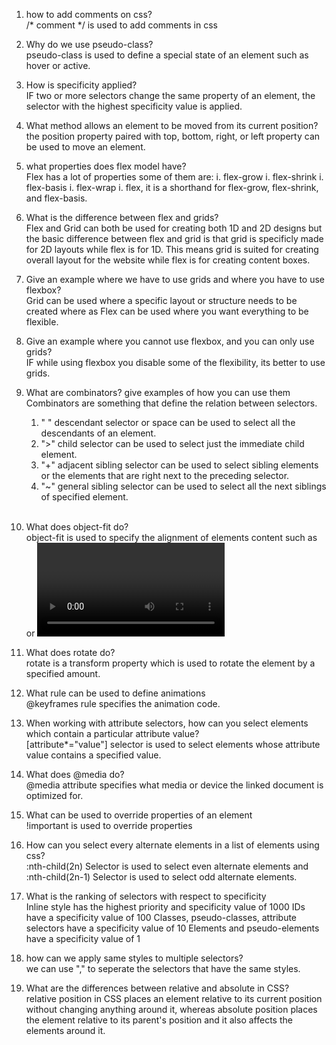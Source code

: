 1. how to add comments on css?
   <br/>
   /\* comment \*/ is used to add comments in css
   <br/>
1. Why do we use pseudo-class?
   <br/>
   pseudo-class is used to define a special state of an element such as hover or active.
   <br/>
1. How is specificity applied?
   <br/>
   IF two or more selectors change the same property of an element, the selector with the highest specificity value is applied.
   <br/>
1. What method allows an element to be moved from its current position?
   <br/>
   the position property paired with top, bottom, right, or left property can be used to move an element.
   <br/>
1. what properties does flex model have?
   <br/>
   Flex has a lot of properties some of them are:
   i. flex-grow
   i. flex-shrink
   i. flex-basis
   i. flex-wrap
   i. flex, it is a shorthand for flex-grow, flex-shrink, and flex-basis.
   <br/>
1. What is the difference between flex and grids?
   <br/>
   Flex and Grid can both be used for creating both 1D and 2D designs but the basic difference between flex and grid is that grid is specificly made for 2D layouts while flex is for 1D. This means grid is suited for creating overall layout for the website while flex is for creating content boxes.
   <br/>
1. Give an example where we have to use grids and where you have to use flexbox?
   <br/>
   Grid can be used where a specific layout or structure needs to be created where as Flex can be used where you want everything to be flexible.
   <br/>
1. Give an example where you cannot use flexbox, and you can only use grids?
   <br/>
   IF while using flexbox you disable some of the flexibility, its better to use grids.
   <br/>
1. What are combinators? give examples of how you can use them
   <br/>
   Combinators are something that define the relation between selectors.

   1. " " descendant selector or space can be used to select all the descendants of an element.
   2. ">" child selector can be used to select just the immediate child element.
   3. "+" adjacent sibling selector can be used to select sibling elements or the elements that are right next to the preceding selector.
   4. "~" general sibling selector can be used to select all the next siblings of specified element.

    <br/>
1. What does object-fit do?
   <br/>
   object-fit is used to specify the alignment of elements content such as <img> or <video> withing the element's box.
   <br/>
1. What does rotate do?
   <br/>
   rotate is a transform property which is used to rotate the element by a specified amount.
   <br/>
1. What rule can be used to define animations
   <br/>
   @keyframes rule specifies the animation code.
   <br/>
1. When working with attribute selectors, how can you select elements which contain a particular attribute value?
   <br/>
   [attribute*="value"] selector is used to select elements whose attribute value contains a specified value.
   <br/>
1. What does @media do?
   <br/>
   @media attribute specifies what media or device the linked document is optimized for.
   <br/>
1. What can be used to override properties of an element
   <br/>
   !important is used to override properties
   <br/>
1. How can you select every alternate elements in a list of elements using css?
   <br/>
   :nth-child(2n) Selector is used to select even alternate elements and :nth-child(2n-1) Selector is used to select odd alternate elements.
   <br/>
1. What is the ranking of selectors with respect to specificity
   <br/>
   Inline style has the highest priority and specificity value of 1000
   IDs have a specificity value of 100
   Classes, pseudo-classes, attribute selectors have a specificity value of 10
   Elements and pseudo-elements have a specificity value of 1
   <br/>
1. how can we apply same styles to multiple selectors?
   <br/>
   we can use "," to seperate the selectors that have the same styles.
   <br/>
1. What are the differences between relative and absolute in CSS?
   <br/>
   relative position in CSS places an element relative to its current position without changing anything around it, whereas absolute position places the element relative to its parent's position and it also affects the elements around it.
   <br/>
